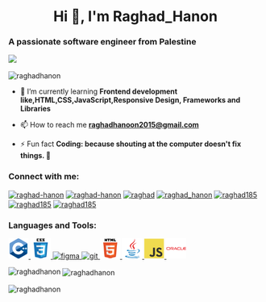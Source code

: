 <h1 align="center">Hi 👋, I'm Raghad_Hanon</h1>
<h3>A passionate software engineer from Palestine</h3>
<img src="https://cdn.dribbble.com/users/8069464/screenshots/15902600/media/ccb8144c33dfcead63e3cc0eb2d79077.jpg" width="50%" />

<p align="left"> <img src="https://komarev.com/ghpvc/?username=raghadhanon&label=Profile%20views&color=0e75b6&style=flat" alt="raghadhanon" /> </p>

- 🌱 I’m currently learning **Frontend development like,HTML,CSS,JavaScript,Responsive Design, Frameworks and Libraries**

- 📫 How to reach me **raghadhanoon2015@gmail.com**

- ⚡ Fun fact **Coding: because shouting at the computer doesn't fix things. 💢**

<h3 align="left">Connect with me:</h3>
<p align="left">
<a href="https://codepen.io/raghad-hanon" target="blank"><img align="center" src="https://raw.githubusercontent.com/rahuldkjain/github-profile-readme-generator/master/src/images/icons/Social/codepen.svg" alt="raghad-hanon" height="30" width="40" /></a>
<a href="https://linkedin.com/in/raghad-hanon" target="blank"><img align="center" src="https://raw.githubusercontent.com/rahuldkjain/github-profile-readme-generator/master/src/images/icons/Social/linked-in-alt.svg" alt="raghad-hanon" height="30" width="40" /></a>
<a href="https://stackoverflow.com/users/raghad" target="blank"><img align="center" src="https://raw.githubusercontent.com/rahuldkjain/github-profile-readme-generator/master/src/images/icons/Social/stack-overflow.svg" alt="raghad" height="30" width="40" /></a>
<a href="https://www.hackerrank.com/raghad_hanon" target="blank"><img align="center" src="https://raw.githubusercontent.com/rahuldkjain/github-profile-readme-generator/master/src/images/icons/Social/hackerrank.svg" alt="raghad_hanon" height="30" width="40" /></a>
<a href="https://codeforces.com/profile/raghad185" target="blank"><img align="center" src="https://raw.githubusercontent.com/rahuldkjain/github-profile-readme-generator/master/src/images/icons/Social/codeforces.svg" alt="raghad185" height="30" width="40" /></a>
<a href="https://www.leetcode.com/raghad185" target="blank"><img align="center" src="https://raw.githubusercontent.com/rahuldkjain/github-profile-readme-generator/master/src/images/icons/Social/leet-code.svg" alt="raghad185" height="30" width="40" /></a>
<a href="https://www.topcoder.com/members/raghad185" target="blank"><img align="center" src="https://raw.githubusercontent.com/rahuldkjain/github-profile-readme-generator/master/src/images/icons/Social/topcoder.svg" alt="raghad185" height="30" width="40" /></a>
</p>

<h3 align="left">Languages and Tools:</h3>
<p align="left"> <a href="https://www.w3schools.com/cpp/" target="_blank" rel="noreferrer"> <img src="https://raw.githubusercontent.com/devicons/devicon/master/icons/cplusplus/cplusplus-original.svg" alt="cplusplus" width="40" height="40"/> </a> <a href="https://www.w3schools.com/css/" target="_blank" rel="noreferrer"> <img src="https://raw.githubusercontent.com/devicons/devicon/master/icons/css3/css3-original-wordmark.svg" alt="css3" width="40" height="40"/> </a> <a href="https://www.figma.com/" target="_blank" rel="noreferrer"> <img src="https://www.vectorlogo.zone/logos/figma/figma-icon.svg" alt="figma" width="40" height="40"/> </a> <a href="https://git-scm.com/" target="_blank" rel="noreferrer"> <img src="https://www.vectorlogo.zone/logos/git-scm/git-scm-icon.svg" alt="git" width="40" height="40"/> </a> <a href="https://www.w3.org/html/" target="_blank" rel="noreferrer"> <img src="https://raw.githubusercontent.com/devicons/devicon/master/icons/html5/html5-original-wordmark.svg" alt="html5" width="40" height="40"/> </a> <a href="https://www.java.com" target="_blank" rel="noreferrer"> <img src="https://raw.githubusercontent.com/devicons/devicon/master/icons/java/java-original.svg" alt="java" width="40" height="40"/> </a> <a href="https://developer.mozilla.org/en-US/docs/Web/JavaScript" target="_blank" rel="noreferrer"> <img src="https://raw.githubusercontent.com/devicons/devicon/master/icons/javascript/javascript-original.svg" alt="javascript" width="40" height="40"/> </a> <a href="https://www.oracle.com/" target="_blank" rel="noreferrer"> <img src="https://raw.githubusercontent.com/devicons/devicon/master/icons/oracle/oracle-original.svg" alt="oracle" width="40" height="40"/> </a> </p>

<p><img align="left" src="https://github-readme-stats.vercel.app/api/top-langs?username=raghadhanon&show_icons=true&locale=en&layout=compact" alt="raghadhanon" /></p>

<p>&nbsp;<img align="center" src="https://github-readme-stats.vercel.app/api?username=raghadhanon&show_icons=true&locale=en" alt="raghadhanon" /></p>

<p><img align="center" src="https://github-readme-streak-stats.herokuapp.com/?user=raghadhanon&" alt="raghadhanon" /></p>
